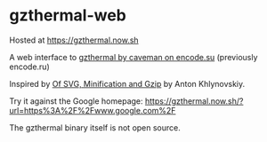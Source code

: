 # gzthermal-web

Hosted at https://gzthermal.now.sh

A web interface to [gzthermal by caveman on encode.su](https://encode.su/threads/1889-gzthermal-pseudo-thermal-view-of-Gzip-Deflate-compression-efficiency) (previously encode.ru)

Inspired by [Of SVG, Minification and Gzip](https://blog.usejournal.com/of-svg-minification-and-gzip-21cd26a5d007) by Anton Khlynovskiy.

Try it against the Google homepage: https://gzthermal.now.sh/?url=https%3A%2F%2Fwww.google.com%2F

The gzthermal binary itself is not open source.
